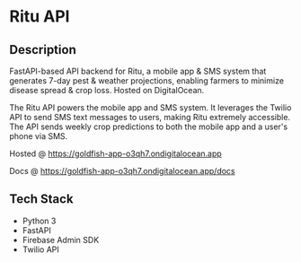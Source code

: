 # Ritu API

## Description
FastAPI-based API backend for Ritu, a mobile app & SMS system that generates 7-day pest & weather projections, enabling farmers to minimize disease spread & crop loss. Hosted on DigitalOcean.

The Ritu API powers the mobile app and SMS system. It leverages the Twilio API to send SMS text messages to users, making Ritu extremely accessible. The API sends weekly crop predictions to both the mobile app and a user's phone via SMS.

Hosted @ https://goldfish-app-o3qh7.ondigitalocean.app

Docs @ https://goldfish-app-o3qh7.ondigitalocean.app/docs

## Tech Stack
- Python 3
- FastAPI
- Firebase Admin SDK
- Twilio API
